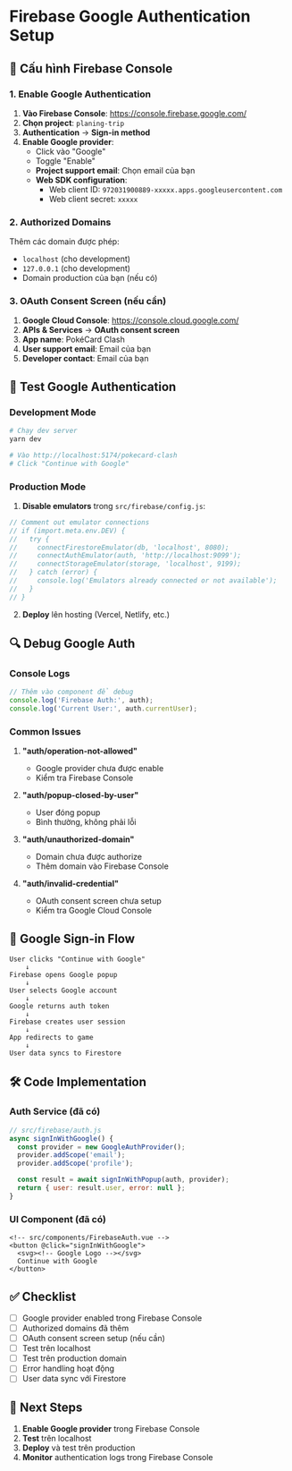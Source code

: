 # Firebase Google Authentication Setup

## 🔧 Cấu hình Firebase Console

### 1. Enable Google Authentication

1. **Vào Firebase Console**: https://console.firebase.google.com/
2. **Chọn project**: `planing-trip`
3. **Authentication** → **Sign-in method**
4. **Enable Google provider**:
   - Click vào "Google"
   - Toggle "Enable"
   - **Project support email**: Chọn email của bạn
   - **Web SDK configuration**:
     - Web client ID: `972031900889-xxxxx.apps.googleusercontent.com`
     - Web client secret: `xxxxx`

### 2. Authorized Domains

Thêm các domain được phép:

- `localhost` (cho development)
- `127.0.0.1` (cho development)
- Domain production của bạn (nếu có)

### 3. OAuth Consent Screen (nếu cần)

1. **Google Cloud Console**: https://console.cloud.google.com/
2. **APIs & Services** → **OAuth consent screen**
3. **App name**: PokéCard Clash
4. **User support email**: Email của bạn
5. **Developer contact**: Email của bạn

## 🚀 Test Google Authentication

### Development Mode

```bash
# Chạy dev server
yarn dev

# Vào http://localhost:5174/pokecard-clash
# Click "Continue with Google"
```

### Production Mode

1. **Disable emulators** trong `src/firebase/config.js`:

```javascript
// Comment out emulator connections
// if (import.meta.env.DEV) {
//   try {
//     connectFirestoreEmulator(db, 'localhost', 8080);
//     connectAuthEmulator(auth, 'http://localhost:9099');
//     connectStorageEmulator(storage, 'localhost', 9199);
//   } catch (error) {
//     console.log('Emulators already connected or not available');
//   }
// }
```

2. **Deploy** lên hosting (Vercel, Netlify, etc.)

## 🔍 Debug Google Auth

### Console Logs

```javascript
// Thêm vào component để debug
console.log('Firebase Auth:', auth);
console.log('Current User:', auth.currentUser);
```

### Common Issues

1. **"auth/operation-not-allowed"**
   - Google provider chưa được enable
   - Kiểm tra Firebase Console

2. **"auth/popup-closed-by-user"**
   - User đóng popup
   - Bình thường, không phải lỗi

3. **"auth/unauthorized-domain"**
   - Domain chưa được authorize
   - Thêm domain vào Firebase Console

4. **"auth/invalid-credential"**
   - OAuth consent screen chưa setup
   - Kiểm tra Google Cloud Console

## 📱 Google Sign-in Flow

```
User clicks "Continue with Google"
    ↓
Firebase opens Google popup
    ↓
User selects Google account
    ↓
Google returns auth token
    ↓
Firebase creates user session
    ↓
App redirects to game
    ↓
User data syncs to Firestore
```

## 🛠️ Code Implementation

### Auth Service (đã có)

```javascript
// src/firebase/auth.js
async signInWithGoogle() {
  const provider = new GoogleAuthProvider();
  provider.addScope('email');
  provider.addScope('profile');

  const result = await signInWithPopup(auth, provider);
  return { user: result.user, error: null };
}
```

### UI Component (đã có)

```vue
<!-- src/components/FirebaseAuth.vue -->
<button @click="signInWithGoogle">
  <svg><!-- Google Logo --></svg>
  Continue with Google
</button>
```

## ✅ Checklist

- [ ] Google provider enabled trong Firebase Console
- [ ] Authorized domains đã thêm
- [ ] OAuth consent screen setup (nếu cần)
- [ ] Test trên localhost
- [ ] Test trên production domain
- [ ] Error handling hoạt động
- [ ] User data sync với Firestore

## 🎯 Next Steps

1. **Enable Google provider** trong Firebase Console
2. **Test** trên localhost
3. **Deploy** và test trên production
4. **Monitor** authentication logs trong Firebase Console
